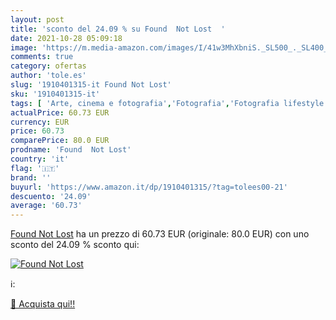 ```yaml
---
layout: post
title: 'sconto del 24.09 % su Found  Not Lost  '
date: 2021-10-28 05:09:18
image: 'https://m.media-amazon.com/images/I/41w3MhXbniS._SL500_._SL400_.jpg'
comments: true
category: ofertas
author: 'tole.es'
slug: '1910401315-it Found Not Lost'
sku: '1910401315-it'
tags: [ 'Arte, cinema e fotografia','Fotografia','Fotografia lifestyle e di eventi','Fotografia ritrattistica','Libri','Singoli fotografi', ]
actualPrice: 60.73 EUR
currency: EUR
price: 60.73
comparePrice: 80.0 EUR
prodname: 'Found  Not Lost'
country: 'it'
flag: '🇮🇹'
brand: ''
buyurl: 'https://www.amazon.it/dp/1910401315/?tag=tolees00-21'
descuento: '24.09'
average: '60.73'
---
```


[Found  Not Lost](https://www.amazon.it/dp/1910401315/?tag=tolees00-21) ha un prezzo di 60.73 EUR (originale: 80.0 EUR) con uno sconto del 24.09 % sconto qui:

[![Found  Not Lost](https://m.media-amazon.com/images/I/41w3MhXbniS._SL500_._SL400_.jpg)](https://www.amazon.it/dp/1910401315/?tag=tolees00-21)

ℹ️:


[🛒 Acquista qui!!](https://www.amazon.it/dp/1910401315/?tag=tolees00-21)
